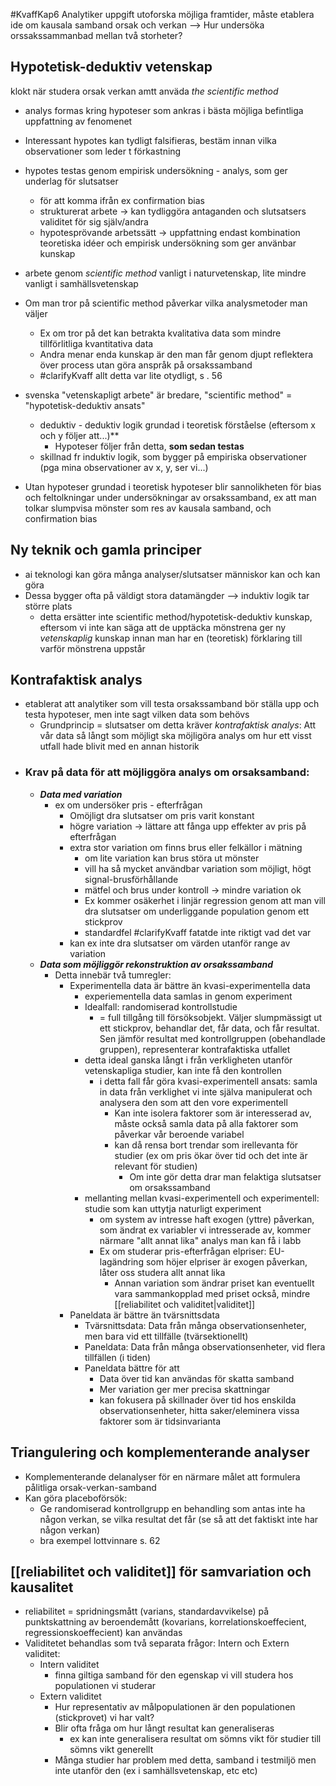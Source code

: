 #KvaffKap6
Analytiker uppgift utoforska möjliga framtider, måste etablera ide om kausala samband orsak och verkan
--> Hur undersöka orssakssammanbad mellan två storheter?

## Hypotetisk-deduktiv vetenskap
klokt när studera orsak verkan amtt anväda *the scientific method*
- analys formas kring hypoteser som ankras i bästa möjliga befintliga uppfattning av fenomenet
- Interessant hypotes kan tydligt falsifieras, bestäm innan vilka observationer som leder t förkastning
- hypotes testas genom empirisk undersökning - analys, som ger underlag för slutsatser
	- för att komma ifrån ex confirmation bias
	- strukturerat arbete -> kan tydliggöra antaganden och slutsatsers validitet för sig själv/andra
	- hypotesprövande arbetssätt -> uppfattning endast kombination teoretiska idéer och empirisk undersökning som ger använbar kunskap
- arbete genom *scientific method* vanligt i naturvetenskap, lite mindre vanligt i samhällsvetenskap

- Om man tror på scientific method påverkar vilka analysmetoder man väljer
	- Ex om tror på det kan betrakta kvalitativa data som mindre tillförlitliga kvantitativa data
	- Andra menar enda kunskap är den man får genom djupt reflektera över process utan göra anspråk på orsakssamband
	- #clarifyKvaff allt detta var lite otydligt, s . 56
- svenska "vetenskapligt arbete" är bredare, "scientific method" = "hypotetisk-deduktiv ansats"
	- deduktiv - deduktiv logik grundad i teoretisk förståelse (eftersom x och y följer att...)**
		- Hypoteser följer från detta, **som sedan testas** 
	- skillnad fr induktiv logik, som bygger på empiriska observationer (pga mina observationer av x, y, ser vi...)
- Utan hypoteser grundad i teoretisk hypoteser blir sannolikheten för bias och feltolkningar under undersökningar av orsakssamband, ex att man tolkar slumpvisa mönster som res av kausala samband, och confirmation bias

## Ny teknik och gamla principer
- ai teknologi kan göra många analyser/slutsatser människor kan och kan göra 
- Dessa bygger ofta på väldigt stora datamängder --> induktiv logik tar större plats
	- detta ersätter inte scientific method/hypotetisk-deduktiv kunskap, eftersom vi inte kan säga att de upptäcka mönstrena ger ny *vetenskaplig* kunskap innan man har en (teoretisk) förklaring till varför mönstrena uppstår

## Kontrafaktisk analys
- etablerat att analytiker som vill testa orsakssamband bör ställa upp och testa hypoteser, men inte sagt vilken data som behövs
	- Grundprincip = slutsatser om detta kräver *kontrafaktisk analys*: Att vår data så långt som möjligt ska möjligöra analys om hur ett visst utfall hade blivit med en annan historik
- ### Krav på data för att möjliggöra analys om orsaksamband:
	- ***Data med variation***
		- ex om undersöker pris - efterfrågan
			- Omöjligt dra slutsatser om pris varit konstant
			- högre variation -> lättare att fånga upp effekter av pris på efterfrågan
			- extra stor variation om finns brus eller felkällor i mätning
				- om lite variation kan brus störa ut mönster
				- vill ha så mycket användbar variation som möjligt, högt signal-brusförhållande
				- mätfel och brus under kontroll -> mindre variation ok
				- Ex kommer osäkerhet i linjär regression genom att man vill dra slutsatser om underliggande population genom ett stickprov 
				- standardfel #clarifyKvaff fatatde inte riktigt vad det var
			- kan ex inte dra slutsatser om värden utanför range av variation
	- ***Data som möjliggör rekonstruktion av orsakssamband***
		- Detta innebär två tumregler:
			- Experimentella data är bättre än kvasi-experimentella data
				- experiementella data samlas in genom experiment
				- Idealfall: randomiserad kontrollstudie
					- = full tillgång till försöksobjekt. Väljer slumpmässigt ut ett stickprov, behandlar det, får data, och får resultat. Sen jämför resultat med kontrollgruppen (obehandlade gruppen), representerar kontrafaktiska utfallet
				- detta ideal ganska långt i från verkligheten utanför vetenskapliga studier, kan inte få den kontrollen
					- i detta fall får göra kvasi-experimentell ansats: samla in data från verklighet vi inte själva manipulerat och analysera den som att den vore experimentell
						- Kan inte isolera faktorer som är interesserad av, måste också samla data på alla faktorer som påverkar vår beroende variabel
						- kan då rensa bort trendar som irellevanta för studier (ex om pris ökar över tid och det inte är relevant för studien)
							- Om inte gör detta drar man felaktiga slutsatser om orsakssamband
				- mellanting mellan kvasi-experimentell och experimentell: studie som kan uttytja naturligt experiment
					- om system av intresse haft exogen (yttre) påverkan, som ändrat ex variabler vi intresserade av, kommer närmare "allt annat lika" analys man kan få i labb
					- Ex om studerar pris-efterfrågan elpriser: EU-lagändring som höjer elpriser är exogen påverkan, låter oss studera allt annat lika
						- Annan variation som ändrar priset kan eventuellt vara sammankopplad med priset också, mindre [[reliabilitet och validitet|validitet]]
			- Paneldata är bättre än tvärsnittsdata
				- Tvärsnittsdata: Data från många observationsenheter, men bara vid ett tillfälle (tvärsektionellt)
				- Paneldata: Data från många observationsenheter, vid flera tillfällen (i tiden)
				- Paneldata bättre för att
					- Data över tid kan användas för skatta samband
					- Mer variation ger mer precisa skattningar
					- kan fokusera på skillnader över tid hos enskilda observationsenheter, hitta saker/eleminera vissa faktorer som är tidsinvarianta

## Triangulering och komplementerande analyser
- Komplementerande delanalyser för en närmare målet att formulera pålitliga orsak-verkan-samband
- Kan göra placeboförsök:
	- Ge randomiserad kontrollgrupp en behandling som antas inte ha någon verkan, se vilka resultat det får (se så att det faktiskt inte har någon verkan)
	- bra exempel lottvinnare s. 62

## [[reliabilitet och validitet]] för samvariation och kausalitet
- reliabilitet = spridningsmått (varians, standardavvikelse) på punktskattning av beroendemått (kovarians, korrelationskoeffecient, regressionskoeffecient) kan användas
- Validitetet behandlas som två separata frågor: Intern och Extern validitet:
	- Intern validitet
		- finna giltiga samband för den egenskap vi vill studera hos populationen vi studerar
	- Extern validitet
		- Hur representativ av målpopulationen är den populationen (stickprovet) vi har valt?
		- Blir ofta fråga om hur långt resultat kan generaliseras
			- ex kan inte generalisera resultat om sömns vikt för studier till sömns vikt generellt
		- Många studier har problem med detta, samband i testmiljö men inte utanför den (ex i samhällsvetenskap, etc etc)